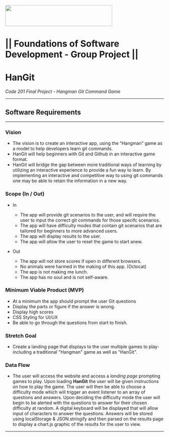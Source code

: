<img src="https://members-csforall.imgix.net/members/logos/code-fellows-logo-horizontal-2-color-black.png" width="340" height="66">  

# ||  Foundations of Software Development - Group Project ||

# HanGit

*Code 201 Final Project - Hangman Git Command Game*

---

## Software Requirements

---

### Vision

* The vision is to create an interactive app, using the “Hangman” game as a model to help developers learn git commands.
* HanGit will help beginners with Git and Github in an interactive game format.
* HanGit will bridge the gap between more traditional ways of learning by utilizing an interactive experience to provide a fun way to learn. By implementing an interactive and competitive way to using git commands one may be able to retain the information in a new way.

### Scope (In / Out)

* In
  * The app will provide git scenarios to the user, and will require the user to input the correct git commands for those specifc scenarios.
  * The app will have difficulty modes that contain git scenarios that are tailored for beginners to more advanced users.
  * The app will display results to the user.
  * The app will allow the user to reset the game to start anew.

* Out
  * The app will not store scores if open in different browsers.
  * No animals were harmed in the making of this app. (Octocat)
  * The app is not making me lunch.
  * The app has no soul and is not self-aware.

### Minimum Viable Product (MVP)

* At a minimum the app should prompt the user Git questions
* Display the parts or figure if the answer is wrong.
* Display high scores
* CSS Styling for UI/UX
* Be able to go through the questions from start to finish.

### Stretch Goal

* Create a landing page that displays to the user multiple games to play- including a traditional "Hangman" game as well as "HanGit".

### Data Flow

* The user will access the website and access a *landing page* prompting games to play. Upon loading **HanGit** the user will be given instructions on how to play the game. The user will then be able to choose a difficulty mode which will trigger an event listener to an array of questions and answers. Upon deciding the difficulty mode the user will begin to be alerted with the questions to answer for their chosen difficulty at random. A digital keyboard will be displayed that will allow input of characters to answer the questions. Answers will be stored using localStorage & JSON.stringify and then parsed on the results page to display a chart.js graphic of the results for the user to view.

---